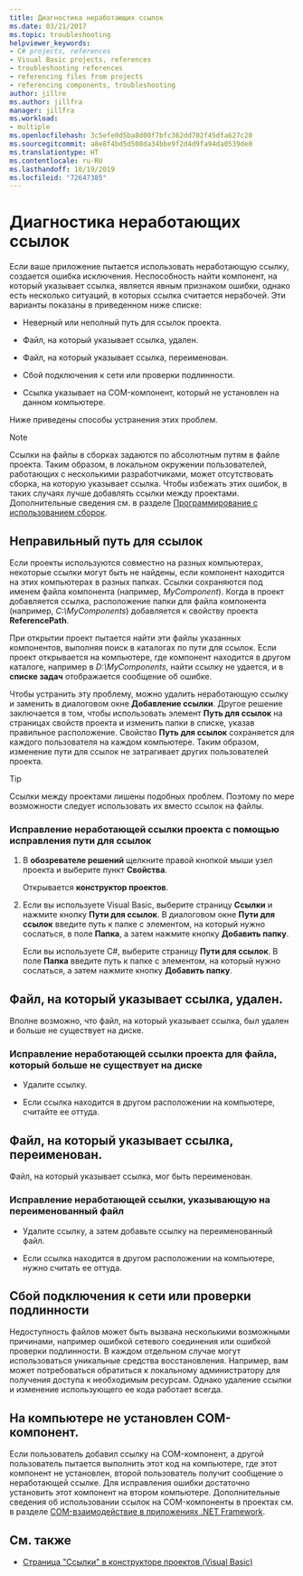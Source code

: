 ```yaml
---
title: Диагностика неработающих ссылок
ms.date: 03/21/2017
ms.topic: troubleshooting
helpviewer_keywords:
- C# projects, references
- Visual Basic projects, references
- troubleshooting references
- referencing files from projects
- referencing components, troubleshooting
author: jillre
ms.author: jillfra
manager: jillfra
ms.workload:
- multiple
ms.openlocfilehash: 3c5efe0d5ba8d00f7bfc362dd702f45dfa627c20
ms.sourcegitcommit: a8e8f4bd5d508da34bbe9f2d4d9fa94da0539de0
ms.translationtype: HT
ms.contentlocale: ru-RU
ms.lasthandoff: 10/19/2019
ms.locfileid: "72647385"
---
```

# <a name="troubleshoot-broken-references"></a>Диагностика неработающих ссылок

Если ваше приложение пытается использовать неработающую ссылку, создается ошибка исключения. Неспособность найти компонент, на который указывает ссылка, является явным признаком ошибки, однако есть несколько ситуаций, в которых ссылка считается нерабочей. Эти варианты показаны в приведенном ниже списке:

- Неверный или неполный путь для ссылок проекта.

- Файл, на который указывает ссылка, удален.

- Файл, на который указывает ссылка, переименован.

- Сбой подключения к сети или проверки подлинности.

- Ссылка указывает на COM-компонент, который не установлен на данном компьютере.

Ниже приведены способы устранения этих проблем.

> [!NOTE]
> Ссылки на файлы в сборках задаются по абсолютным путям в файле проекта. Таким образом, в локальном окружении пользователей, работающих с несколькими разработчиками, может отсутствовать сборка, на которую указывает ссылка. Чтобы избежать этих ошибок, в таких случаях лучше добавлять ссылки между проектами. Дополнительные сведения см. в разделе [Программирование с использованием сборок](/dotnet/framework/app-domains/programming-with-assemblies).

## <a name="reference-path-is-incorrect"></a>Неправильный путь для ссылок

Если проекты используются совместно на разных компьютерах, некоторые ссылки могут быть не найдены, если компонент находится на этих компьютерах в разных папках. Ссылки сохраняются под именем файла компонента (например, *MyComponent*). Когда в проект добавляется ссылка, расположение папки для файла компонента (например, *C:\MyComponents*) добавляется к свойству проекта **ReferencePath**.

При открытии проект пытается найти эти файлы указанных компонентов, выполняя поиск в каталогах по пути для ссылок. Если проект открывается на компьютере, где компонент находится в другом каталоге, например в *D:\MyComponents*, найти ссылку не удается, и в **списке задач** отображается сообщение об ошибке.

Чтобы устранить эту проблему, можно удалить неработающую ссылку и заменить в диалоговом окне **Добавление ссылки**. Другое решение заключается в том, чтобы использовать элемент **Путь для ссылок** на страницах свойств проекта и изменить папки в списке, указав правильное расположение. Свойство **Путь для ссылок** сохраняется для каждого пользователя на каждом компьютере. Таким образом, изменение пути для ссылок не затрагивает других пользователей проекта.

> [!TIP]
> Ссылки между проектами лишены подобных проблем. Поэтому по мере возможности следует использовать их вместо ссылок на файлы.

### <a name="to-fix-a-broken-project-reference-by-correcting-the-reference-path"></a>Исправление неработающей ссылки проекта с помощью исправления пути для ссылок

1. В **обозревателе решений** щелкните правой кнопкой мыши узел проекта и выберите пункт **Свойства**.

   Открывается **конструктор проектов**.

1. Если вы используете Visual Basic, выберите страницу **Ссылки** и нажмите кнопку **Пути для ссылок**. В диалоговом окне **Пути для ссылок** введите путь к папке с элементом, на который нужно сослаться, в поле **Папка**, а затем нажмите кнопку **Добавить папку**.

    Если вы используете C#, выберите страницу **Пути для ссылок**. В поле **Папка** введите путь к папке с элементом, на который нужно сослаться, а затем нажмите кнопку **Добавить папку**.

## <a name="referenced-file-has-been-deleted"></a>Файл, на который указывает ссылка, удален.

Вполне возможно, что файл, на который указывает ссылка, был удален и больше не существует на диске.

### <a name="to-fix-a-broken-project-reference-for-a-file-that-no-longer-exists-on-your-drive"></a>Исправление неработающей ссылки проекта для файла, который больше не существует на диске

- Удалите ссылку.

- Если ссылка находится в другом расположении на компьютере, считайте ее оттуда.

## <a name="referenced-file-has-been-renamed"></a>Файл, на который указывает ссылка, переименован.

Файл, на который указывает ссылка, мог быть переименован.

### <a name="to-fix-a-broken-reference-for-a-file-that-has-been-renamed"></a>Исправление неработающей ссылки, указывающую на переименованный файл

- Удалите ссылку, а затем добавьте ссылку на переименованный файл.

- Если ссылка находится в другом расположении на компьютере, нужно считать ее оттуда.

## <a name="network-connection-or-authentication-has-failed"></a>Сбой подключения к сети или проверки подлинности

Недоступность файлов может быть вызвана несколькими возможными причинами, например ошибкой сетевого соединения или ошибкой проверки подлинности. В каждом отдельном случае могут использоваться уникальные средства восстановления. Например, вам может потребоваться обратиться к локальному администратору для получения доступа к необходимым ресурсам. Однако удаление ссылки и изменение использующего ее кода работает всегда.

## <a name="com-component-is-not-installed-on-computer"></a>На компьютере не установлен COM-компонент.

Если пользователь добавил ссылку на COM-компонент, а другой пользователь пытается выполнить этот код на компьютере, где этот компонент не установлен, второй пользователь получит сообщение о неработающей ссылке. Для исправления ошибки достаточно установить этот компонент на втором компьютере. Дополнительные сведения об использовании ссылок на COM-компоненты в проектах см. в разделе [COM-взаимодействие в приложениях .NET Framework](/dotnet/visual-basic/programming-guide/com-interop/com-interoperability-in-net-framework-applications).

## <a name="see-also"></a>См. также

- [Страница "Ссылки" в конструкторе проектов (Visual Basic)](../ide/reference/references-page-project-designer-visual-basic.md)